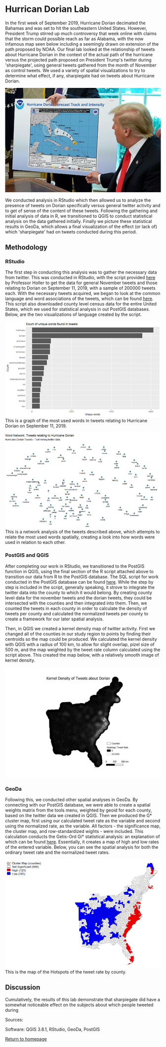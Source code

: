 # Hurrican Dorian Lab
In the first week of September 2019, Hurricane Dorian decimated the Bahamas and was set to hit the southeastern United 
States.  However, President Trump stirred up much controversy that week online with claims that the storm could possible reach as far as Alabama, with the now infamous map seen below including a seemingly drawn on extension of the path proposed by NOAA. Our final lab looked at the relationship of tweets about Hurricane Dorian in the context of the actual path of the hurricane versus the projected path proposed on President Trump's twitter during 'sharpiegate', using general tweets gathered from the month of November as control tweets.  We used a variety of spatial visualizations to try to determine what effect, if any, sharpiegate had on tweets about Hurricane Dorian.

![dorianpic](sharpiegate.png)

We conducted analysis in RStudio which then allowed us to analyze the presence of tweets on Dorian specifically versus general twitter activity and to get of sense of the content of these tweets.  Following the gathering and initial analysis of data in R, we transitioned to QGIS to conduct statistical analysis on the data gathered initially.  Finally we picture these statistical results in GeoDa, which allows a final visualization of the effect (or lack of) which 'sharpiegate' had on tweets conducted during this period.

## Methodology 
### RStudio
The first step in conducting this analysis was to gather the necessary data from twitter.  This was conducted in RStudio, with the script provided [here](dorianTwitterScript.R) by Professor Holler to get the data for general November tweets and those relating to Dorian on September 11, 2019, with a sample of 200000 tweets each.  With the necessary tweets acquired, we began to look at the common language and word associations of the tweets, which can be found [here](lab10script.R). This script also downloaded county level census data for the entire United States, which we used for statistical analysis in out PostGIS databases.  Below, are the two visualizations of language created by the script.

![words](dorianwords.png)
This is a graph of the most used words in tweets relating to Hurricane Dorian on September 11, 2019.

![network](networktweets.png)
This is a network analysis of the tweets described above, which attempts to relate the most used words spatially, creating a look into how words were used in relation to each other.

### PostGIS and QGIS
After completing our work in RStudio, we transitioned to the PostGIS function in QGIS, using the final section of the R script attached above to transition our data from R to the PostGIS database. The SQL script for work conducted in the PostGIS database can be found [here](lab10sql.sql).  While the step by step is included in the script, generally speaking, it strove to integrate the twitter data into the county to which it would belong.  By creating county level data for the november tweets and the dorian tweets, they could be intersected with the counties and then integrated into them.  Then, we counted the tweets in each county in order to calculate the density of tweets per county and calculated the normalized tweets per county to create a framework for our later spatial analysis.

Then, in QGIS we created a kernel density map of twitter activity.  First we changed all of the counties in our study region to points by finding their centroids so the map could be produced.  We calculated the kernel density with QGIS with a radius of 100 km, to allow for slight overlap, pizel size of 500 m, and the map weighted by the tweet rate column calculated using the script above.  This created the map below, with a relatively smooth image of kernel density.

![kernel](kernel.png)

### GeoDa
Following this, we conducted other spatial analyses in GeoDa.  By connecting with our PostGIS database, we were able to create a spatial weights matrix from the tools menu, weighted by geoid for each county, based on the twitter data we created in QGIS. Then we produced the G* cluster map, first using our calculated tweet rate as the variable and second using the normalized rate, as the variable.  All factors - the significance map, the cluster map, and row-standardized wights - were included.  This calculation conducts the Getis-Ord Gi* statistical analysis: an explanation of which can be found [here](https://geodacenter.github.io/workbook/6a_local_auto/lab6a.html).  Essentially, it creates a map of high and low rates of the entered variable.  Below, you can see the spatial analysis for both the ordinary tweet rate and the normalized tweet rates.

![dnorm](countiesnormGetisOrdMapFrame.png)
This is the map of the Hotspots of the tweet rate by county.

## Discussion
Cumulatively, the results of this lab demonstrate that sharpiegate did have a somewhat noticeable effect on the subjects about which people tweeted during 


Sources: 

Software: QGIS 3.8.1, RStudio, GeoDa, PostGIS

[Return to homepage](pdickson.github.io)
